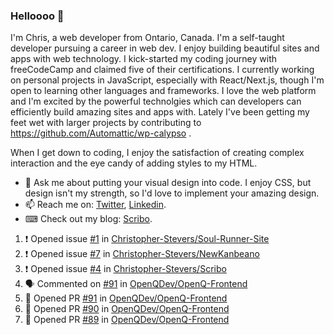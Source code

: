 ### Helloooo 👋

I'm Chris, a web developer from Ontario, Canada. I'm a self-taught developer pursuing a career in web dev. I enjoy building beautiful sites and apps with web technology.
I kick-started my coding journey with freeCodeCamp and claimed five of their certifications.  I currently working on personal projects in JavaScript, especially with React/Next.js, though I'm open to learning other languages and frameworks. I love the web platform and I'm excited by the powerful technolgies which can developers can efficiently build amazing sites and apps with. Lately I've been getting my feet wet with larger projects by contributing to https://github.com/Automattic/wp-calypso .

When I get down to coding, I enjoy the satisfaction of creating complex interaction and the eye candy of adding styles to my HTML. 

- 💬 Ask me about putting your visual design into code. I enjoy CSS, but design isn't my strength, so I'd love to implement your amazing design.
- 📫 Reach me on: [Twitter](https://twitter.com/Christo28120856), [Linkedin](https://www.linkedin.com/in/christopher-stevers-07b9a5204/).
- ⌨ Check out my blog: [Scribo](https://christopherstevers.cf).
<!--
**Christopher-Stevers/Christopher-Stevers** is a ✨ _special_ ✨ repository because its `README.md` (this file) appears on your GitHub profile.

Here are some ideas to get you started:

- 🔭 I’m currently working on ...
- 🌱 I’m currently learning ...
- 👯 I’m looking to collaborate on ...
- 🤔 I’m looking for help with ...
- 😄 Pronouns: ...
- ⚡ Fun fact: ...
-->

<!--START_SECTION:activity-->
1. ❗️ Opened issue [#1](https://github.com/Christopher-Stevers/Soul-Runner-Site/issues/1) in [Christopher-Stevers/Soul-Runner-Site](https://github.com/Christopher-Stevers/Soul-Runner-Site)
2. ❗️ Opened issue [#7](https://github.com/Christopher-Stevers/NewKanbeano/issues/7) in [Christopher-Stevers/NewKanbeano](https://github.com/Christopher-Stevers/NewKanbeano)
3. ❗️ Opened issue [#4](https://github.com/Christopher-Stevers/Scribo/issues/4) in [Christopher-Stevers/Scribo](https://github.com/Christopher-Stevers/Scribo)
4. 🗣 Commented on [#91](https://github.com/OpenQDev/OpenQ-Frontend/issues/91) in [OpenQDev/OpenQ-Frontend](https://github.com/OpenQDev/OpenQ-Frontend)
5. 💪 Opened PR [#91](https://github.com/OpenQDev/OpenQ-Frontend/pull/91) in [OpenQDev/OpenQ-Frontend](https://github.com/OpenQDev/OpenQ-Frontend)
6. 💪 Opened PR [#90](https://github.com/OpenQDev/OpenQ-Frontend/pull/90) in [OpenQDev/OpenQ-Frontend](https://github.com/OpenQDev/OpenQ-Frontend)
7. 💪 Opened PR [#89](https://github.com/OpenQDev/OpenQ-Frontend/pull/89) in [OpenQDev/OpenQ-Frontend](https://github.com/OpenQDev/OpenQ-Frontend)
<!--END_SECTION:activity-->
